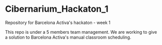 # Cibernarium_Hackaton_1
Repository for Barcelona Activa's hackaton - week 1


This repo is under a 5 members team management. We are working to give a solution to Barcelona Activa's manual classroom scheduling.
